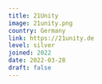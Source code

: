 ```yaml
---
title: 21Unity
image: 21unity.png
country: Germany
link: https://21unity.de
level: silver
joined: 2022
date: 2022-03-28
draft: false
---
```

